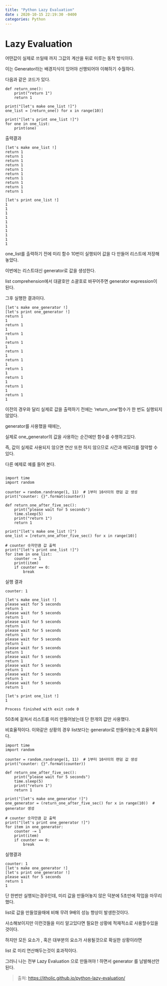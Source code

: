 ```yaml
---
title: "Python Lazy Evaluation"
date : 2020-10-15 22:19:30 -0400
categories: Python
---
```



# Lazy Evaluation

어떤값이 실제로 쓰일때 까지 그값의 계산을 뒤로 미루는 동작 방식이다.

이는 Generator라는 배경지식이 있어야 선행되어야 이해하기 수월하다.

다음과 같은 코드가 있다.

```
def return_one():
    print("return 1")
    return 1

print("[let's make one_list !]")
one_list = [return_one() for x in range(10)]

print("[let's print one_list !]")
for one in one_list:
    print(one)
```

출력결과

```
[let's make one_list !]
return 1
return 1
return 1
return 1
return 1
return 1
return 1
return 1
return 1
return 1

[let's print one_list !]
1
1
1
1
1
1
1
1
1
1
```


one_list를 출력하기 전에 미리 함수 10번이 실행되어 값을 다 만들어 리스트에 저장해놓았다.

이번에는 리스트대신 generator로 값을 생성한다.

list comprehension에서 대괄호만 소괄호로 바꾸어주면 generator expression이 된다.

그후 실행한 결과이다.

```
[let's make one_generator !]
[let's print one_generator !]
return 1
1
return 1
1
return 1
1
return 1
1
return 1
1
return 1
1
return 1
1
return 1
1
return 1
1
return 1
1
```

이전의 경우와 달리 실제로 값을 출력하기 전에는 ‘return_one’함수가 한 번도 실행되지 않았다.

generator를 사용했을 때에는,

실제로 one_generator의 값을 사용하는 순간에만 함수를 수행하고있다.

즉, 값이 실제로 사용되지 않으면 연산 또한 하지 않으므로 시간과 메모리를 절약할 수 있다.

다른 예제로 예를 들어 본다.

```

import time
import random

counter = random.randrange(1, 11)  # 1부터 10사이의 랜덤 값 생성
print("counter: {}".format(counter))

def return_one_after_five_sec():
    print("please wait for 5 seconds")
    time.sleep(5)
    print("return 1")
    return 1

print("[let's make one_list !]")
one_list = [return_one_after_five_sec() for x in range(10)]

# counter 숫자만큼 값 출력
print("[let's print one_list !]")
for item in one_list:
    counter -= 1
    print(item)
    if counter == 0:
        break
```

실행 결과

```
counter: 1

[let's make one_list !]
please wait for 5 seconds
return 1
please wait for 5 seconds
return 1
please wait for 5 seconds
return 1
please wait for 5 seconds
return 1
please wait for 5 seconds
return 1
please wait for 5 seconds
return 1
please wait for 5 seconds
return 1
please wait for 5 seconds
return 1
please wait for 5 seconds
return 1
please wait for 5 seconds
return 1

[let's print one_list !]
1

Process finished with exit code 0
```

50초에 걸쳐서 리스트를 미리 만들어놨는데 단 한개의 값만 사용했다.


비효율적이다. 이와같은 상황의 경우 list보다는 generator로 만들어놓는게 효율적이다.

```
import time
import random

counter = random.randrange(1, 11)  # 1부터 10사이의 랜덤 값 생성
print("counter: {}".format(counter))

def return_one_after_five_sec():
    print("please wait for 5 seconds")
    time.sleep(5)
    print("return 1")
    return 1

print("[let's make one_generator !]")
one_generator = (return_one_after_five_sec() for x in range(10))  # generator 생성

# counter 숫자만큼 값 출력
print("[let's print one_generator !]")
for item in one_generator:
    counter -= 1
    print(item)
    if counter == 0:
        break
```

실행결과

```
counter: 1
[let's make one_generator !]
[let's print one_generator !]
please wait for 5 seconds
return 1
1
```

단 한번만 실행되는경우인데, 미리 값을 만들어놓지 않은 덕분에 5초만에 작업을 마무리했다.

list로 값을 만들었을때에 비해 무려 9배의 성능 향상이 발생한것이다.

사소해보이지만 이런것들을 미리 알고있다면 필요한 상황에 적재적소로 사용할수있을것이다.

하지만 모든 요소가 , 혹은 대부분의 요소가 사용될것으로 확실한 상황이라면

list 로 미리 연산해두는것이 효과적이다.

그러니 나는 전부 Lazy Evaluation 으로 만들꺼야 ! 하면서 generator 를 남발해선안된다.

> 출처: https://itholic.github.io/python-lazy-evaluation/
